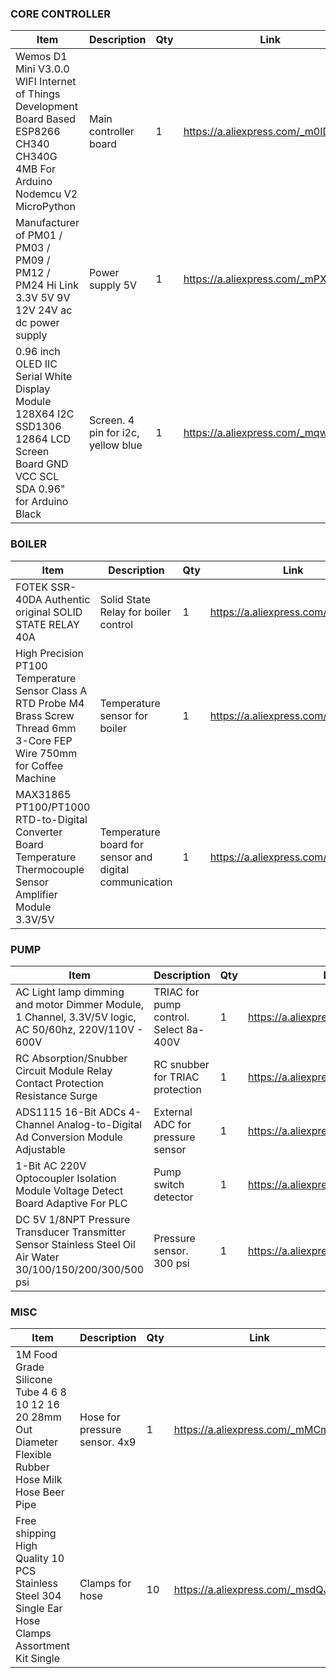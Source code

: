 ### CORE CONTROLLER

|	Item	|	Description	|	Qty	|	Link
|	---	|	---	|	---	|	---
|	Wemos D1 Mini V3.0.0 WIFI Internet of Things Development Board Based ESP8266 CH340 CH340G 4MB For Arduino Nodemcu V2 MicroPython	|	Main controller board	|	1	|	https://a.aliexpress.com/_m0IDSoc
|	Manufacturer of PM01 / PM03 / PM09 / PM12 / PM24 Hi Link 3.3V 5V 9V 12V 24V ac dc power supply	|	Power supply 5V	|	1	|	https://a.aliexpress.com/_mPXuc88
|	0.96 inch OLED IIC Serial White Display Module 128X64 I2C SSD1306 12864 LCD Screen Board GND VCC SCL SDA 0.96" for Arduino Black	|	Screen. 4 pin for i2c, yellow blue	|	1	|	https://a.aliexpress.com/_mqwkWwo

### BOILER

|	Item	|	Description	|	Qty	|	Link
|	---	|	---	|	---	|	---
|	FOTEK SSR-40DA Authentic original SOLID STATE RELAY 40A	|	Solid State Relay for boiler control	|	1	|	https://a.aliexpress.com/_mrz6zug
|	High Precision PT100 Temperature Sensor Class A RTD Probe M4 Brass Screw Thread 6mm 3-Core FEP Wire 750mm for Coffee Machine	|	Temperature sensor for boiler	|	1	|	https://a.aliexpress.com/_mr6Z0xi
|	MAX31865 PT100/PT1000 RTD-to-Digital Converter Board Temperature Thermocouple Sensor Amplifier Module 3.3V/5V	|	Temperature board for sensor and digital communication	|	1	|	https://a.aliexpress.com/_msfwZgg

### PUMP

|	Item	|	Description	|	Qty	|	Link
|	---	|	---	|	---	|	---
|	AC Light lamp dimming and motor Dimmer Module, 1 Channel, 3.3V/5V logic, AC 50/60hz, 220V/110V - 600V	|	TRIAC for pump control. Select 8a-400V	|	1	|	https://a.aliexpress.com/_mL1ymdI
|	RC Absorption/Snubber Circuit Module Relay Contact Protection Resistance Surge	|	RC snubber for TRIAC protection	|	1	|	https://a.aliexpress.com/_mritBWk
|	ADS1115 16-Bit ADCs 4-Channel Analog-to-Digital Ad Conversion Module Adjustable	|	External ADC for pressure sensor	|	1	|	https://a.aliexpress.com/_mOa2C2C
|	1-Bit AC 220V Optocoupler Isolation Module Voltage Detect Board Adaptive For PLC	|	Pump switch detector	|	1	|	https://a.aliexpress.com/_mM2iWvQ
|	DC 5V 1/8NPT Pressure Transducer Transmitter Sensor Stainless Steel Oil Air Water 30/100/150/200/300/500 psi	|	Pressure sensor. 300 psi	|	1	|	https://a.aliexpress.com/_mqnPKRi

### MISC						

|	Item	|	Description	|	Qty	|	Link
|	---	|	---	|	---	|	---
|	1M Food Grade Silicone Tube 4 6 8 10 12 16 20 28mm Out Diameter Flexible Rubber Hose Milk Hose Beer Pipe	|	Hose for pressure sensor. 4x9	|	1	|	https://a.aliexpress.com/_mMCmfSy
|	Free shipping High Quality 10 PCS Stainless Steel 304 Single Ear Hose Clamps Assortment Kit Single	|	Clamps for hose	|	10	|	https://a.aliexpress.com/_msdQJ0s
